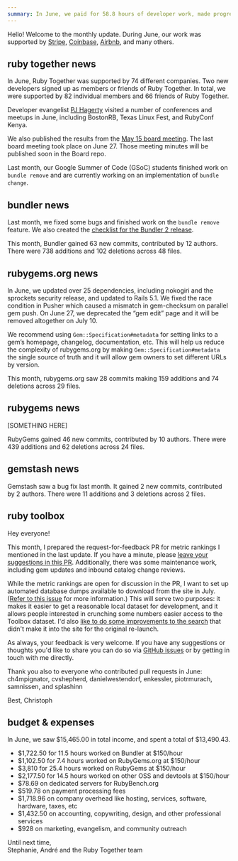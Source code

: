 ```yaml
---
summary: In June, we paid for 58.8 hours of developer work, made progress on new Bundler features, and made multiple updates on RubyGems.org.
---
```


Hello! Welcome to the monthly update. During June, our work was supported by [Stripe](https://stripe.com), [Coinbase](https://coinbase.com), [Airbnb](http://airbnb.com), and many others.

## ruby together news

In June, Ruby Together was supported by 74 different companies. Two new developers signed up as members or friends of Ruby Together. In total, we were supported by 82 individual members and 66 friends of Ruby Together.

Developer evangelist [PJ Hagerty](http://twitter.com/aspleenic) visited a number of conferences and meetups in June, including BostonRB, Texas Linux Fest, and RubyConf Kenya. 

We also published the results from the [May 15 board meeting](https://github.com/rubytogether/board/blob/master/meetings/2018-05-15-board-meeting-results.md). The last board meeting took place on June 27. Those meeting minutes will be published soon in the Board repo.

Last month, our Google Summer of Code (GSoC) students finished work on `bundle remove` and are currently working on an implementation of `bundle change`.

## bundler news

Last month, we fixed some bugs and finished work on the `bundle remove` feature. We also created the [checklist for the Bundler 2 release](https://github.com/bundler/bundler/issues/6582).

This month, Bundler gained 63 new commits, contributed by 12 authors. There were 738 additions and 102 deletions across 48 files.

## rubygems.org news

In June, we updated over 25 dependencies, including nokogiri and the sprockets security release, and updated to Rails 5.1. We fixed the race condition in Pusher which caused a mismatch in gem-checksum on parallel gem push. On June 27, we deprecated the “gem edit” page and it will be removed altogether on July 10. 


We recommend using `Gem::Specification#metadata` for setting links to a gem’s homepage, changelog, documentation, etc. This will help us reduce the complexity of rubygems.org by making `Gem::Specification#metadata` the single source of truth and it will allow gem owners to set different URLs by version.

This month, rubygems.org saw 28 commits making 159 additions and 74 deletions across 29 files.

## rubygems news

[SOMETHING HERE]

RubyGems gained 46 new commits, contributed by 10 authors. There were 439 additions and 62 deletions across 24 files.

## gemstash news

Gemstash saw a bug fix last month. It gained 2 new commits, contributed by 2 authors. There were 11 additions and 3 deletions across 2 files.

## ruby toolbox

Hey everyone!

This month, I prepared the request-for-feedback PR for metric rankings I mentioned in the last update. If you have a minute, please [leave your suggestions in this PR](https://github.com/rubytoolbox/rubytoolbox/pull/233). Additionally, there was some maintenance work, including gem updates and inbound catalog change reviews.

While the metric rankings are open for discussion in the PR, I want to set up automated database dumps available to download from the site in July.
([Refer to this issue](https://github.com/rubytoolbox/rubytoolbox/issues/73) for more information.) This will serve two purposes: it makes it easier to get a reasonable local dataset for development, and it allows people
interested in crunching some numbers easier access to the Toolbox dataset. I'd also [like to do some improvements to the search](https://github.com/rubytoolbox/rubytoolbox/issues/109) that didn't make it into the site for the original re-launch.

As always, your feedback is very welcome. If you have any suggestions or thoughts you'd like to share you can do so via [GitHub issues](https://github.com/rubytoolbox/rubytoolbox/issues) or by getting in touch with me directly.

Thank you also to everyone who contributed pull requests in June: ch4mpignator, cvshepherd, danielwestendorf, enkessler, piotrmurach, samnissen, and splashinn

Best,
Christoph

## budget &amp; expenses

In June, we saw $15,465.00 in total income, and spent a total of $13,490.43.

* $1,722.50 for 11.5 hours worked on Bundler at $150/hour
* $1,102.50 for 7.4 hours worked on RubyGems.org at $150/hour
* $3,810 for 25.4 hours worked on RubyGems at $150/hour
* $2,177.50 for 14.5 hours worked on other OSS and devtools at $150/hour
* $78.69 on dedicated servers for RubyBench.org
* $519.78 on payment processing fees
* $1,718.96 on company overhead like hosting, services, software, hardware, taxes, etc
* $1,432.50 on accounting, copywriting, design, and other professional services
* $928 on marketing, evangelism, and community outreach

Until next time,<br>
Stephanie, André and the Ruby Together team
